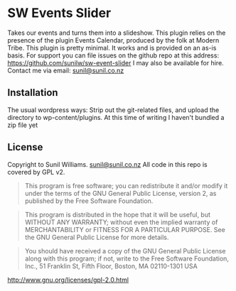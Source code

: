# SW Events Slider

Takes our events and turns them into a slideshow.
This plugin relies on the presence of the plugin Events Calendar, produced by the folk at Modern Tribe.
This plugin is pretty minimal. It works and is provided on an as-is basis.
For support you can file issues on the github repo at this address: https://github.com/sunilw/sw-event-slider
I may also be available for hire. Contact me via email: sunil@sunil.co.nz

## Installation

The usual wordpress ways:
Strip out the git-related files, and upload the directory to wp-content/plugins.
At this time of writing I haven't bundled a zip file yet

## License

Copyright to Sunil Williams. <sunil@sunil.co.nz>
All code in this repo is covered by GPL v2.

> This program is free software; you can redistribute it and/or modify it under the terms of the GNU General Public License, version 2, as published by the Free Software Foundation.

> This program is distributed in the hope that it will be useful, but WITHOUT ANY WARRANTY; without even the implied warranty of MERCHANTABILITY or FITNESS FOR A PARTICULAR PURPOSE. See the GNU General Public License for more details.

> You should have received a copy of the GNU General Public License along with this program; if not, write to the Free Software Foundation, Inc., 51 Franklin St, Fifth Floor, Boston, MA 02110-1301 USA

http://www.gnu.org/licenses/gpl-2.0.html



